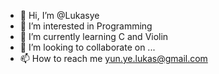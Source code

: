 - 👋 Hi, I’m @Lukasye
- 👀 I’m interested in Programming
- 🌱 I’m currently learning C and Violin
- 💞️ I’m looking to collaborate on ...
- 📫 How to reach me yun.ye.lukas@gmail.com

<!---
Lukasye/Lukasye is a ✨ special ✨ repository because its `README.md` (this file) appears on your GitHub profile.
You can click the Preview link to take a look at your changes.
--->
